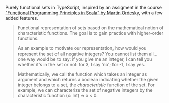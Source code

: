 Purely functional sets in TypeScript, inspired by an assigment in the course ["Functional Programming Principles in Scala" by Martin Ordesky](https://www.coursera.org/learn/scala-functional-programming), with a few added features.

> Functional representation of sets based on the mathematical notion of
> characteristic functions. The goal is to gain practice with
> higher-order functions.
> 
> As an example to motivate our representation, how would you represent
> the set of all negative integers? You cannot list them all... one way
> would be to say: if you give me an integer, I can tell you whether
> it's in the set or not: for 3, I say 'no'; for -1, I say yes.
> 
> Mathematically, we call the function which takes an integer as
> argument and which returns a boolean indicating whether the given
> integer belongs to a set, the _characteristic_ function of the set.
> For example, we can characterize the set of negative integers by the
> characteristic function (x: Int) => x < 0.
